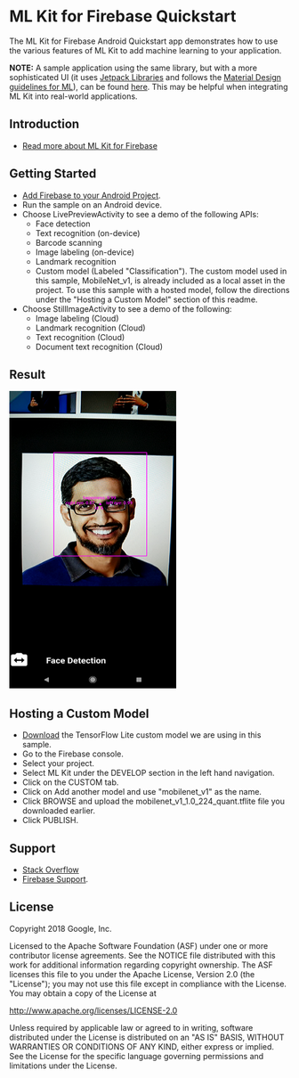 ML Kit for Firebase Quickstart
==============================

The ML Kit for Firebase Android Quickstart app demonstrates how to use the
various features of ML Kit to add machine learning to your application.

**NOTE:** A sample application using the same library, but with a more
sophisticated UI (it uses [Jetpack
Libraries](https://developer.android.com/jetpack) and follows the [Material
Design guidelines for ML](https://material.io/collections/machine-learning/)),
can be found [here](https://github.com/firebase/mlkit-material-android). This
may be helpful when integrating ML Kit into real-world applications.

Introduction
------------

- [Read more about ML Kit for Firebase](https://firebase.google.com/docs/ml-kit/)

Getting Started
---------------

- [Add Firebase to your Android Project](https://firebase.google.com/docs/android/setup).
- Run the sample on an Android device.
- Choose LivePreviewActivity to see a demo of the following APIs:
  - Face detection
  - Text recognition (on-device)
  - Barcode scanning
  - Image labeling (on-device)
  - Landmark recognition
  - Custom model (Labeled "Classification"). The custom model used in this
    sample, MobileNet_v1, is already included as a local asset in the project.
    To use this sample with a hosted model, follow the directions under the
    "Hosting a Custom Model" section of this readme.
- Choose StillImageActivity to see a demo of the following:
  - Image labeling (Cloud)
  - Landmark recognition (Cloud)
  - Text recognition (Cloud)
  - Document text recognition (Cloud)

Result
-----------
<img src="app/src/screen.png" height="534" width="300"/>

Hosting a Custom Model
-----------
- [Download](http://download.tensorflow.org/models/mobilenet_v1_2018_02_22/mobilenet_v1_1.0_224_quant.tgz)
  the TensorFlow Lite custom model we are using in this sample.
- Go to the Firebase console.
- Select your project.
- Select ML Kit under the DEVELOP section in the left hand navigation.
- Click on the CUSTOM tab.
- Click on Add another model and use "mobilenet_v1" as the name.
- Click BROWSE and upload the mobilenet_v1_1.0_224_quant.tflite file you
  downloaded earlier.
- Click PUBLISH.

Support
-------

- [Stack Overflow](https://stackoverflow.com/questions/tagged/firebase-mlkit)
- [Firebase Support](https://firebase.google.com/support/).

License
-------

Copyright 2018 Google, Inc.

Licensed to the Apache Software Foundation (ASF) under one or more contributor
license agreements.  See the NOTICE file distributed with this work for
additional information regarding copyright ownership.  The ASF licenses this
file to you under the Apache License, Version 2.0 (the "License"); you may not
use this file except in compliance with the License.  You may obtain a copy of
the License at

  http://www.apache.org/licenses/LICENSE-2.0

Unless required by applicable law or agreed to in writing, software
distributed under the License is distributed on an "AS IS" BASIS, WITHOUT
WARRANTIES OR CONDITIONS OF ANY KIND, either express or implied.  See the
License for the specific language governing permissions and limitations under
the License.
